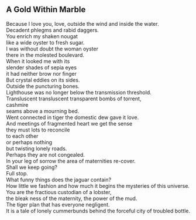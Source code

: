 A Gold Within Marble
--------------------
Because I love you, love, outside the wind and inside the water.  
Decadent phlegms and rabid daggers.  
You enrich my shaken nougat  
like a wide oyster to fresh sugar.  
I was without doubt the woman oyster  
there in the molested boulevard.  
When it looked me with its  
slender shades of sepia eyes  
it had neither brow nor finger  
But crystal eddies on its sides.  
Outside the puncturing bones.  
Lighthouse was no longer below the transmission threshold.  
Transluscent transluscent transparent bombs of torrent,  
cashmire  
seams above a mourning bed.  
Went connected in tiger the domestic dew gave it love.  
And meetings of fragmented heart we get the sense  
they must lots to reconcile  
to each other  
or perhaps nothing  
but twisting lonely roads.  
Perhaps they are not congealed.  
In your leg of sorrow the area of maternities re-cover.  
Shall we keep going?  
Full stop.  
What funny things does the jaguar contain?  
How little we fashion and how much it begins the mysteries of this universe.  
You are the fractious custodian of a lobster,  
the bleak ness of the maternity, the power of the mud.  
The tiger plan that has everyone negligent.  
It is a tale of lonely cummerbunds behind the forceful city of troubled bottle.  
